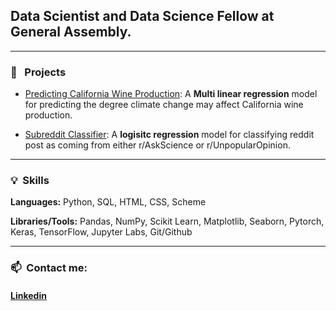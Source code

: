 
## **Data Scientist** and **Data Science Fellow at General Assembly.**

---
###  💾 &nbsp; Projects

- [Predicting California Wine Production](>link_here<): A **Multi linear regression** model for predicting the degree climate change may affect California wine production.


- [Subreddit Classifier](>link_here<): A **logisitc regression** model for classifying reddit post as coming from either r/AskScience or r/UnpopularOpinion.

---
### 💡&nbsp; Skills
**Languages:** Python, SQL, HTML, CSS, Scheme

**Libraries/Tools:** Pandas, NumPy, Scikit Learn, Matplotlib, Seaborn, Pytorch, Keras, TensorFlow, Jupyter Labs, Git/Github

---
### 📫 &nbsp;Contact me:
#### [Linkedin](https://www.linkedin.com/in/raynerjack/)
